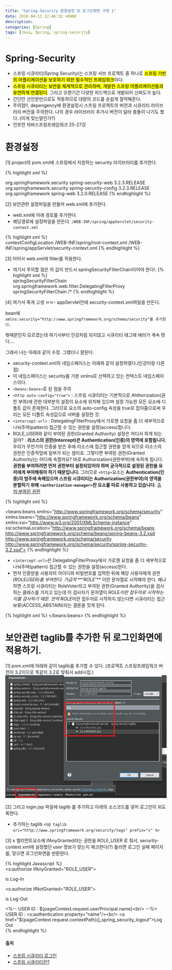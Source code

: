 ```yaml
---
title: "Spring-Security 환경설정 및 로그인화면 구현 1"
date: 2018-04-13 12:46:32 +0900
description: 
categories: [Spring]
tags: [Java, Spring, spring-security]
---
```


# Spring-Security

- 스프링 시큐리티(Spring Security)는 스프링 서브 프로젝트 중 하나로 <mark>스프링 기반의 어플리케이션을 보호하기 위한 필수적인 프레임워크</mark>이다.
- <mark>스프링 시큐리티는 보안을 체계적으로 관리하며, 개발한 스프링 어플리케이션들과 유연하게 연결된다</mark>. 그리고 오랜기간 다양한 피드백으로 개발되어 신뢰도가 높다.
- 간단안 선언문만으로도 작동하므로 대량의 코드를 손쉽게 절약해준다.
- 주의점!!, depengency에 환경설정시 스프링 프로젝트의 버전과 시큐리티 라이브러리 버전을 주의한다. 나의 경우 라이브러리 추가시 버전이 달라 충돌이 나기도 했다..(이게 맞는말인가?)
- 인프런 자바스프링프레임워크 25-27강

# 환경설정

[1] project의 pom.xml에 스프링에서 지원하는 security 라이브러리를 추가한다.

{% highlight xml %}

<!-- Spring Security -->
<dependency>
    <groupId>org.springframework.security</groupId>
    <artifactId>spring-security-web</artifactId>
    <version>3.2.3.RELEASE</version>
</dependency>
<dependency>
    <groupId>org.springframework.security</groupId>
    <artifactId>spring-security-config</artifactId>
    <version>3.2.3.RELEASE</version>
</dependency>
<dependency>
	<groupId>org.springframework</groupId>
	<artifactId>spring-web</artifactId>
	<version>3.2.0.RELEASE</version>
</dependency>
{% endhighlight %}

[2] 보안관련 설정파일을 만들어 web.xml에 추가한다.

- web.xml에 아래 경로를 추가한다.
- 해당경로에 설정파일을 만든다. `/WEB-INF/spring/appServlet/security-context.xml`

{% highlight xml %}  
<context-param>
<param-name>contextConfigLocation</param-name>
<param-value>
/WEB-INF/spring/root-context.xml
/WEB-INF/spring/appServlet/security-context.xml
</param-value>
</context-param>
{% endhighlight %}

[3] 이어서 web.xml에 filter를 적용한다.

- 여기서 주의할 점은 <filter-name>의 값이 반드시 springSecurityFilterChain이어야 한다!.
  {% highlight xml %}  
  <filter>
  <filter-name>springSecurityFilterChain</filter-name>
  <filter-class>org.springframework.web.filter.DelegatingFilterProxy</filter-class>
  </filter>
  <filter-mapping>
  <filter-name>springSecurityFilterChain</filter-name>
  <url-pattern>/\*</url-pattern>
  </filter-mapping>
  {% endhighlight %}

[4] 여기서 죽게 고생 ㅠㅠ- appServlet안에 security-context.xml파일을 만든다.

bean에 `xmlns:security="http://www.springframework.org/schema/security"를 추가한다.`

뭣때문인지 모르겠는데 여기서부터 인강처럼 되지않고 시큐리티 태그에 에러가 계속 떳다....

그래서 나는 아래과 같이 수정.
그랬더니 잘된다.

- security-context.xml의 네임스페이스는 아래와 같이 설정하였다.(인강이랑 다른점)
- 이 네임스페이스는 security를 기본 xmlns로 선택하고 있는 컨텍스트 네임스페이스이다.
- `<beans:beans>`로 된 점을 주의
- `<http auto-config="true">` : 스프링 시큐리티는 기본적으로 Ahthorization(권한 부여)에 관한 대부분의 설정이 <http> 요소에 위치해 있으며 설정 가능한 모든 요소에 디폴트 값이 존재한다. 그러므로 <http>요소의 auto-config 속성을 true로 잡아줌으로써 우리는 모든 디폴트 속성값으로 서버를 설정한 것.
- `<intercept-url>` : DelegatingFilterProxy에서 가로챈 요청을 좀 더 세부적으로 나눠주며(pattern) 접근할 수 있는 권한을 설정(access)합니다.
- ROLE_USER와 같이 부여된 권한(Granted Authority) 설정은 어디서 하게 되는 걸까? : **리소스의 권한(Intercept)은 Authentication(인증)의 영역에 포함됩니다.** 우리가 무언가의 인증을 받은 후에 리소스에 접근할 권한을 얻게 되므로 리소스의 권한은 인증작업에 일부가 되는 셈이죠. 그렇다면 부여된 권한(Granted Authority)는 어디에 속할까요? 바로 Authorization(권한부여)에 속하게 됩니다. **권한을 부여하려면 먼저 권한부터 설정되있어야 하며 궁극적으로 설정된 권한을 유저에게 부여해줘야 하기 때문입니다.**
  그러므로 `<http>`요소는 **Authentication(인증)의 범주에 속해있으며 스프링 시큐리티는 Authorization(권한부여)의 영역을 분할하기 위해 `<authorization-manager>`란 요소를 따로 사용하고 있습니다.** [출처:부여된 권한](http://egloos.zum.com/springmvc/v/506465)

{% highlight xml %}

<?xml version="1.0" encoding="UTF-8"?>

<beans:beans xmlns="http://www.springframework.org/schema/security"
xmlns:beans="http://www.springframework.org/schema/beans"
xmlns:xsi="http://www.w3.org/2001/XMLSchema-instance"
xsi:schemaLocation="http://www.springframework.org/schema/beans
http://www.springframework.org/schema/beans/spring-beans-3.2.xsd
http://www.springframework.org/schema/security
http://www.springframework.org/schema/security/spring-security-3.2.xsd">
{% endhighlight %}

- `<intercept-url>`은 DelegatingFilterProxy에서 가로챈 요청을 좀 더 세부적으로 나눠주며(pattern) 접근할 수 있는 권한을 설정(access)한다.
- 먼저 인증받을 사용자의 아이디와 비밀번호를 입력한 뒤에 해당 사용자에게 권한(ROLE*USER)를 부여한다. 가급적 \*\*'ROLE*'\*\* 이란 문자열로 시작해야 한다. 왜냐하면 스프링 시큐리티는 RoleVoter라고 부여된 권한(Granted Authority)을 검사하는 클래스를 가지고 있는데 이 검사자가 문자열이 ROLE*이란 접두어로 시작하는 지를 검사하기 때문. 만약 ROLE*이란 접두어로 시작하지 않는다면 시큐리티는 접근 보류(ACCESS_ABSTAIN)라는 결론을 짓게 된다.

{% highlight xml %}
<http auto-config='true' >
<intercept-url pattern="/login.html*" access="ROLE_USER"/>
<intercept-url pattern="/welcome.html*" access="ROLE_ADMIN"/>
</http>
<authentication-manager>
<authentication-provider>
<user-service>
<user name="user" password="123" authorities="ROLE_USER"/>
<user name="admin" password="123" authorities="ROLE_ADMIN,ROLE_USER"/>
</user-service>
</authentication-provider>
</authentication-manager>
</beans:beans>
{% endhighlight %}

# 보안관련 taglib를 추가한 뒤 로그인화면에 적용하기.

[1] pom.xml에 아래와 같이 taglib를 추가할 수 있다. (프로젝트 스프링프레임워크 버전이 3.2이므로 똑같이 3.2로 맞춰서 add시킴.)
![이미지](/post_assets/2018-04-11/dependency_Add.jpg)

[2] 그리고 login.jsp 파일에 taglib 를 추가하고 아래의 소스코드를 넣어 로그인이 되도록한다.

- 추가하는 taglib
  `<%@ taglib uri="http://www.springframework.org/security/tags" prefix="s" %>`

[3] s 엘리먼트요소에 ifAnyGranted라는 권한을 ROLE_USER 로 줘서,
security-context.xml에 설정했던 user 정보가 맞는지 체크한다(?)
틀리면 로그인 실패 페이지를, 맞으면 로그인화면을 반환한다.

{% highlight Javascript %}  
<s:authorize ifAnyGranted="ROLE_USER">

<p> is Log-In</p>
</s:authorize>

<s:authorize ifNotGranted="ROLE_USER">

<p> is Log-Out</p>
</s:authorize>

<%-- USER ID : ${pageContext.request.userPrincipal.name}<br/> --%>
USER ID : <s:authentication property="name"/><br/>
<a href="${pageContext.request.contextPath}/j_spring_security_logout">Log Out</a> <br />
{% endhighlight %}

#### 출처

- [스프링 시큐리티 로그인](http://syaku.tistory.com/278)
- [스프링 시큐리티란?](http://egloos.zum.com/springmvc/v/504862)
